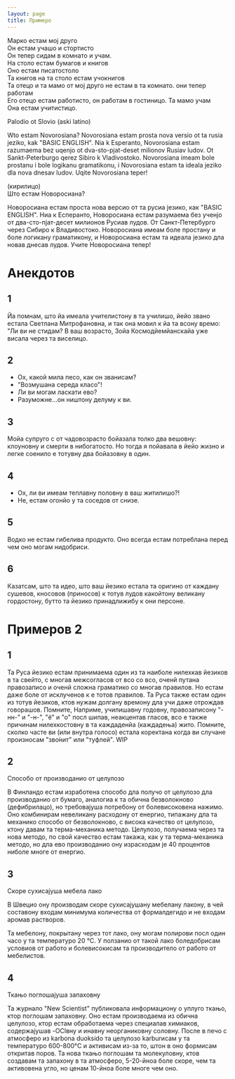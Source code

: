 ```yaml
---
layout: page
title: Примеро
---
```



Марко естам мој друго\
Он естам учашо и стортисто\
Он тепер сидам в комнато и учам.\
На столо естам бумагов и книгов\
Оно естам писатостоло \
Та книгов на та столо естам учокнигов\
Та отецо и та мамо от мој друго не естам в та комнато. они тепер работам\
Его отецо естам работисто, он работам в гостиницо. Та мамо учам\
Она естам учитистицо.


Palodio ot Slovio (aski latino)

Wto estam Novorosiana? Novorosiana estam prosta nova versio ot ta rusia jeziko, kak "BASIC ENGLISH". Nia k Esperanto, Novorosiana estam razumaema bez uqenjo ot dva-sto-pjat-deset milionov Rusiav ludov. Ot Sankt-Peterburgo qerez Sibiro k Vladivostoko. Novorosiana imeam bole prostanu i bole logikanu gramatikonu, i Novorosiana estam ta ideala jeziko dla nova dnesav ludov. Uqite Novorosiana teper!

(кирилицо)\
Што естам Новоросиана?

Новоросиана естам проста нова версио от та русиа језико, как "BASIC ENGLISH". Ниа к Есперанто, Новоросиана естам разумаема без ученјо от два-сто-пјат-десет милионов Русиав лудов. От Санкт-Петербурго через Сибиро к Владивостоко. Новоросиана имеам боле простану и боле логикану граматикону, и Новоросиана естам та идеала језико дла новав днесав лудов. Учите Новоросиана тепер!


# Анекдотов

## 1

Йа помнам, што йа имеала учителистону в та училишо, йейо звано естала Светлана Митрофановна, и так она мовил к йа та всону времо:
"Ли ви не стидам? В ваш возрасто, Зойа Космодйемйанскайа уже висала через та виселицо.

## 2

- Ох, какой мила песо, как он званисам?
- "Возмушана середа класо"!
- Ли ви могам ласкати ево?
- Разуможне...он ништону делуму к ви.

## 3

Мойа супруго с от чадовозрасто бойазала толко два вешовну:
клоуновну и смерти в нибогатосто. Но тогда я пойавала в йейо жизно и легке соенило е тотувну два бойазовну в один.

## 4

- Ох, ли ви имеам теплавну половну в ваш житилишо?!
- Не, естам огонйо у та соседов от снизе.

## 5

Водко не естам гибелива продукто. Оно всегда естам потреблана перед чем оно могам нидобриси.

## 6

Казатсам, што та идео, што ваш йезико естала та оригино от каждану сушевов, кносовов (приносов) к тотув лудов какойтону великану гордостону, бутто та йезико принадлижибу к они персоне.

# Примеров 2
## 1

Та Руса йезико естам принимаема один из та наиболе нилехкав йезиков в та свейто, с многав межсогласов от всо со всо, оченй путана правозаписо и оченй сложна граматико со многав правилов. Но естам даже боле от исклученов к е тотов правилов. Та Руса также естам один из тотув йезиков, ктов нужам долгану времону дла учи даже отрождав говорашов. Помните, Наприме, училишавну годовну, правозаписону "-нн-" и "-н-", "ё" и "о" посл шипав, неакцентав гласов, всо е также причинам нилехкостовну в та каждаденйа (каждадења) жито. Помните, сколко часте ви (или внутра голосо) естала коректана когда ви случане произносам "зво́нит" или "туфлей". WIP

## 2

Способо от производанио от целулозо

В Финландо естам изработена способо дла получо от целулозо дла производанио от бумаго, аналогиа к та обична безволокново (дефибрилацо), но требовајуша потребону от болевисоковена нажимо. Оно комбинирам невеликану расходону от енергио, типажану дла та механико способо от безволокново, с висока качество от целулозо, ктону давам та терма-механика методо.
Целулозо, получаема через та нова методо, по свой качество естам такажа, как у та терма-механика методо, но дла ево производанио ону израсходам je 40 процентов ниболе многе от енергио.

## 3

Скоре сухисајуша мебела лако

В Швецио ону производам скоре сухисајушану мебелану лакону, в чей составону входам минимума количества от формалдегидо и не входам аромав растворов.

Та мебелону, покрытану через тот лако, ону могам полирови посл один часо у та температуро 20 °C. У ползанио от такой лако боледобрисам условиов от работо и болевисокисам та производитело от работо от мебелистов.

## 4

Ткањо поглошајуша запаховну

Та журнало "New Scientist" публиковала информациону о уплуго ткањо, ктор поглошам запаховну. Оно естам производаема из обична целулозо, ктор естам обработаема
через специалав химиаков, содержајушав -OClвну и инавну неорганиковну соловну. После в печо с атмосферо из karbona duoksido та целулозо karburисам у та температуро 600-800°C и активисам из-за то, штон в оно формисам откритав поров.
Та нова ткањо поглошам та молекуловну, ктов создавам та запахону в та атмосферо, 5-20-йноа боле скоре, чем та активовена угло, но ценам 10-йноа боле многе чем оно.

